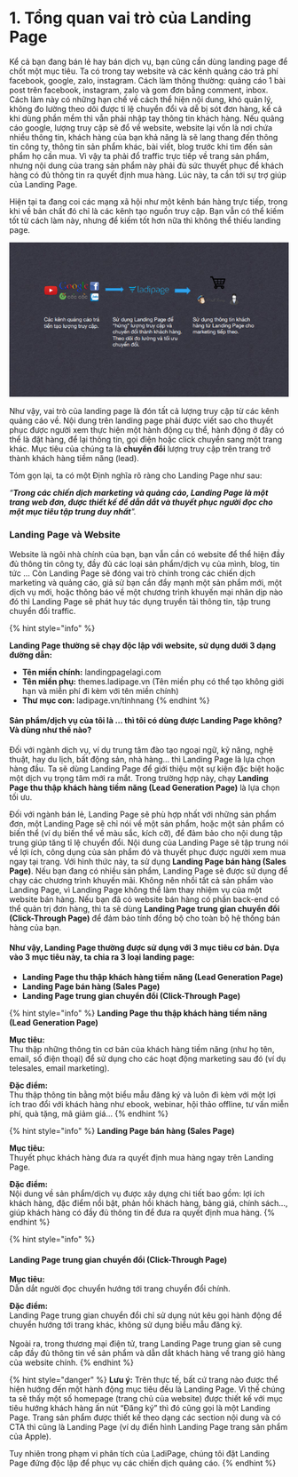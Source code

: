 # 1. Tổng quan vai trò của Landing Page

Kể cả bạn đang bán lẻ hay bán dịch vụ, bạn cũng cần dùng landing page để chốt một mục tiêu. Ta có trong tay website và các kênh quảng cáo trả phí facebook, google, zalo, instagram. Cách làm thông thường: quảng cáo 1 bài post trên facebook, instagram, zalo và gom đơn bằng comment, inbox. Cách làm này có những hạn chế về cách thể hiện nội dung, khó quản lý, không đo lường theo dõi được tỉ lệ chuyển đổi và dễ bị sót đơn hàng, kể cả khi dùng phần mềm thì vẫn phải nhập tay thông tin khách hàng. Nếu quảng cáo google, lượng truy cập sẽ đổ về website, website lại vốn là nơi chứa nhiều thông tin, khách hàng của bạn khả năng là sẽ lang thang đến thông tin công ty, thông tin sản phẩm khác, bài viết, blog trước khi tìm đến sản phẩm họ cần mua. Vì vậy ta phải đổ traffic trực tiếp về trang sản phẩm, nhưng nội dung của trang sản phẩm này phải đủ sức thuyết phục để khách hàng có đủ thông tin ra quyết định mua hàng. Lúc này, ta cần tới sự trợ giúp của Landing Page.

Hiện tại ta đang coi các mạng xã hội như một kênh bán hàng trực tiếp, trong khi về bản chất đó chỉ là các kênh tạo nguồn truy cập. Bạn vẫn có thể kiếm tốt từ cách làm này, nhưng để kiếm tốt hơn nữa thì không thể thiếu landing page.

![](<../.gitbook/assets/image (1051).png>)

Như vậy, vai trò của landing page là đón tất cả lượng truy cập từ các kênh quảng cáo về. Nội dung trên landing page phải được viết sao cho thuyết phục được người xem thực hiện một hành động cụ thể, hành động ở đây có thể là đặt hàng, để lại thông tin, gọi điện hoặc click chuyển sang một trang khác. Mục tiêu của chúng ta là **chuyển đổi** lượng truy cập trên trang trở thành khách hàng tiềm năng (lead).

Tóm gọn lại, ta có một Định nghĩa rõ ràng cho Landing Page như sau:

_“**Trong các chiến dịch marketing và quảng cáo, Landing Page là một trang web đơn, được thiết kế để dẫn dắt và thuyết phục người đọc cho một mục tiêu tập trung duy nhất**"._

### Landing Page và Website

Website là ngôi nhà chính của bạn, bạn vẫn cần có website để thể hiện đầy đủ thông tin công ty, đầy đủ các loại sản phẩm/dịch vụ của mình, blog, tin tức … Còn Landing Page sẽ đóng vai trò chính trong các chiến dịch marketing và quảng cáo, giả sử bạn cần đẩy mạnh một sản phẩm mới, một dịch vụ mới, hoặc thông báo về một chương trình khuyến mại nhân dịp nào đó thì Landing Page sẽ phát huy tác dụng truyền tải thông tin, tập trung chuyển đổi traffic.&#x20;

{% hint style="info" %}


**Landing Page thường sẽ chạy độc lập với website, sử dụng dưới 3 dạng đường dẫn:**

* **Tên miền chính:** landingpagelagi.com
* **Tên miền phụ:** themes.ladipage.vn (Tên miền phụ có thể tạo không giới hạn và miễn phí đi kèm với tên miền chính)
* **Thư mục con:** ladipage.vn/tinhnang
{% endhint %}

#### Sản phẩm/dịch vụ của tôi là … thì tôi có dùng được Landing Page không? Và dùng như thế nào?



Đối với ngành dịch vụ, ví dụ trung tâm đào tạo ngoại ngữ, kỹ năng, nghệ thuật, hay du lịch, bất động sản, nhà hàng… thì Landing Page là lựa chọn hàng đầu. Ta sẽ dùng Landing Page để giới thiệu một sự kiện đặc biệt hoặc một dịch vụ trọng tâm mới ra mắt. Trong trường hợp này, chạy **Landing Page thu thập khách hàng tiềm năng (Lead Generation Page)** là lựa chọn tối ưu.

Đối với ngành bán lẻ, Landing Page sẽ phù hợp nhất với những sản phẩm đơn, một Landing Page sẽ chỉ nói về một sản phẩm, hoặc một sản phẩm có biến thể (ví dụ biến thể về màu sắc, kích cỡ), để đảm bảo cho nội dung tập trung giúp tăng tỉ lệ chuyển đổi. Nội dung của Landing Page sẽ tập trung nói về lợi ích, công dụng của sản phẩm đó và thuyết phục được người xem mua ngay tại trang. Với hình thức này, ta sử dụng **Landing Page bán hàng (Sales Page)**. Nếu bạn đang có nhiều sản phẩm, Landing Page sẽ được sử dụng để chạy các chương trình khuyến mãi. Không nên nhồi tất cả sản phẩm vào Landing Page, vì Landing Page không thể làm thay nhiệm vụ của một website bán hàng. Nếu bạn đã có website bán hàng có phần back-end có thể quản trị đơn hàng, thì ta sẽ dùng **Landing Page trung gian chuyển đổi (Click-Through Page)** để đảm bảo tính đồng bộ cho toàn bộ hệ thống bán hàng của bạn.

#### Như vậy, Landing Page thường được sử dụng với 3 mục tiêu cơ bản. Dựa vào 3 mục tiêu này, ta chia ra 3 loại landing page:

* **Landing Page thu thập khách hàng tiềm năng (Lead Generation Page)**
* **Landing Page bán hàng (Sales Page)**
* **Landing Page trung gian chuyển đổi (Click-Through Page)**

{% hint style="info" %}
**Landing Page thu thập khách hàng tiềm năng (Lead Generation Page)**

**Mục tiêu:**\
Thu thập những thông tin cơ bản của khách hàng tiềm năng (như họ tên, email, số điện thoại) để sử dụng cho các hoạt động marketing sau đó (ví dụ telesales, email marketing).

**Đặc điểm:**\
Thu thập thông tin bằng một biểu mẫu đăng ký và luôn đi kèm với một lợi ích trao đổi với khách hàng như ebook, webinar, hội thảo offline, tư vấn miễn phí, quà tặng, mã giảm giá…
{% endhint %}

{% hint style="info" %}
**Landing Page bán hàng (Sales Page)**

**Mục tiêu:**\
Thuyết phục khách hàng đưa ra quyết định mua hàng ngay trên Landing Page.

**Đặc điểm:**\
Nội dung về sản phẩm/dịch vụ được xây dựng chi tiết bao gồm: lợi ích khách hàng, đặc điểm nổi bật, phản hồi khách hàng, bảng giá, chính sách..., giúp khách hàng có đầy đủ thông tin để đưa ra quyết định mua hàng.
{% endhint %}

{% hint style="info" %}
#### Landing Page trung gian chuyển đổi (Click-Through Page)

**Mục tiêu:**\
Dẫn dắt người đọc chuyển hướng tới trang chuyển đổi chính.

**Đặc điểm:**\
Landing Page trung gian chuyển đổi chỉ sử dụng nút kêu gọi hành động để chuyển hướng tới trang khác, không sử dụng biểu mẫu đăng ký.\
\
Ngoài ra, trong thương mại điện tử, trang Landing Page trung gian sẽ cung cấp đầy đủ thông tin về sản phẩm và dẫn dắt khách hàng về trang giỏ hàng của website chính.
{% endhint %}

{% hint style="danger" %}
**Lưu ý:** Trên thực tế, bất cứ trang nào được thể hiện hướng đến một hành động mục tiêu đều là Landing Page. Vì thế chúng ta sẽ thấy một số homepage (trang chủ của website) được thiết kế với mục tiêu hướng khách hàng ấn nút “Đăng ký” thì đó cũng gọi là một Landing Page. Trang sản phẩm được thiết kế theo dạng các section nội dung và có CTA thì cũng là Landing Page (ví dụ điển hình Landing Page trang sản phẩm của Apple).

Tuy nhiên trong phạm vi phân tích của LadiPage, chúng tôi đặt Landing Page đứng độc lập để phục vụ các chiến dịch quảng cáo.
{% endhint %}
